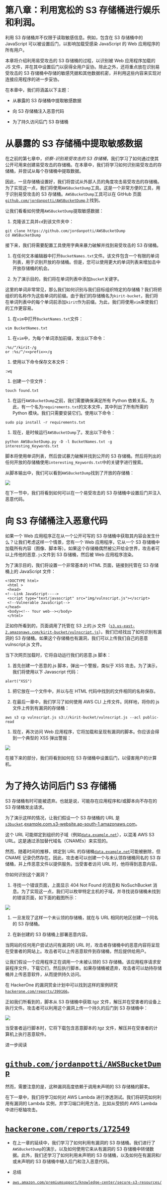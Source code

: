 # 第八章：利用宽松的 S3 存储桶进行娱乐和利润。

利用 S3 存储桶并不仅限于读取敏感信息。例如，包含在 S3 存储桶中的 JavaScript 可以被设置后门，以影响加载受感染 JavaScript 的 Web 应用程序的所有用户。

本章将介绍利用易受攻击的 S3 存储桶的过程，以识别被 Web 应用程序加载的 JS 文件，并在其中设置后门以获得全用户妥协。除此之外，还将重点放在识别易受攻击的 S3 存储桶中存储的敏感凭据和其他数据机密，并利用这些内容来实现对连接应用程序的进一步妥协。

在本章中，我们将涵盖以下主题：

+   从暴露的 S3 存储桶中提取敏感数据

+   向 S3 存储桶注入恶意代码

+   为了持久访问后门 S3 存储桶

# 从暴露的 S3 存储桶中提取敏感数据

在之前的第七章中，*侦察-识别易受攻击的 S3 存储桶*，我们学习了如何通过使其公开可用来创建易受攻击的存储桶。在本章中，我们将学习如何识别易受攻击的存储桶，并尝试从每个存储桶中提取数据。

因此，一旦存储桶设置好，我们将尝试从外部人员的角度攻击易受攻击的存储桶。为了实现这一点，我们将使用`AWSBucketDump`工具。这是一个非常方便的工具，用于识别易受攻击的 S3 存储桶。`AWSBucketDump`工具可以在 GitHub 页面[`github.com/jordanpotti/AWSBucketDump`](https://github.com/jordanpotti/AWSBucketDump)上找到。

让我们看看如何使用`AWSBucketDump`提取敏感数据：

1.  克隆该工具并`cd`到该文件夹中：

```
git clone https://github.com/jordanpotti/AWSBucketDump
cd AWSBucketDump
```

接下来，我们将需要配置工具使用字典来暴力破解并找到易受攻击的 S3 存储桶。

1.  在任何文本编辑器中打开`BucketNames.txt`文件。该文件包含一个有限的单词列表，用于识别开放的存储桶。但是，您可以使用更大的单词列表来增加击中开放存储桶的机会。

1.  为了演示目的，我们将在单词列表中添加`bucket`关键字。

这里的单词非常常见，那么我们如何识别与我们目标组织特定的存储桶？我们将把组织的名称作为这些单词的前缀。由于我们的存储桶名为`kirit-bucket`，我们将在单词列表中的每个单词前添加`kirit`作为前缀。为此，我们将使用`vim`来使我们的工作更容易。

1.  在`vim`中打开`BucketNames.txt`文件：

```
vim BucketNames.txt
```

1.  在`vim`中，为每个单词添加前缀，发出以下命令：

```
:%s/^/kirit-/g
or :%s/^/<<prefix>>/g 
```

1.  使用以下命令保存文本文件：

```
:wq
```

1.  创建一个空文件：

```
touch found.txt
```

1.  在运行`AWSBucketDump`之前，我们需要确保满足所有 Python 依赖关系。为此，有一个名为`requirements.txt`的文本文件，其中列出了所有所需的 Python 模块。我们只需要安装它们。使用以下命令：

```
sudo pip install -r requirements.txt
```

1.  现在，是时候运行`AWSBucketDump`了。发出以下命令：

```
python AWSBucketDump.py -D -l BucketNames.txt -g interesting_Keywords.txt
```

脚本将使用单词列表，然后尝试暴力破解并找到公开的 S3 存储桶。然后将列出的任何开放的存储桶使用`interesting_Keywords.txt`中的关键字进行搜索。

从脚本输出中，我们可以看到`AWSBucketDump`找到了开放的存储桶：

![](img/e0fb3e95-1399-4a2d-8337-7e121f6c5a0a.png)

在下一节中，我们将看到如何可以在一个易受攻击的 S3 存储桶中设置后门并注入恶意代码。

# 向 S3 存储桶注入恶意代码

如果一个 Web 应用程序正在从一个公开可写的 S3 存储桶中获取其内容会发生什么？让我们考虑这样一个情景，您有一个 Web 应用程序，它从一个 S3 存储桶中加载所有内容（图像、脚本等）。如果这个存储桶偶然被公开给全世界，攻击者可以上传他的恶意`.js`文件到 S3 存储桶，然后被 Web 应用程序渲染。

为了演示目的，我们将设置一个非常基本的 HTML 页面，链接到托管在 S3 存储桶上的 JavaScript 文件：

```
<!DOCTYPE html>
 <html >
 <head>
<!--Link JavaScript---->
 <script type="text/javascript" src="img/vulnscript.js"></script>
 <!--Vulnerable JavaScript-->
</head>
 <body><!-- Your web--></body>
 </html>
```

正如你所看到的，页面调用了托管在 S3 上的.js 文件（[`s3.us-east-2.amazonaws.com/kirit-bucket/vulnscript.js`](https://s3.us-east-2.amazonaws.com/kirit-bucket/vulnscript.js)）。我们已经找出了如何识别有漏洞的 S3 存储桶。如果这个存储桶也有漏洞，我们可以上传我们自己的恶意 vulnscript.js 文件。

当下次网页加载时，它将自动运行我们的恶意.js 脚本：

1.  首先创建一个恶意的.js 脚本，弹出一个警报，类似于 XSS 攻击。为了演示，我们将使用以下 Javascript 代码：

```
alert("XSS")
```

1.  把它放在一个文件中，并以与在 HTML 代码中找到的文件相同的名称保存。

1.  在最后一章中，我们学习了如何使用 AWS CLI 上传文件。同样地，将你的 js 文件上传到有漏洞的存储桶：

```
aws s3 cp vulnscript.js s3://kirit-bucket/vulnscript.js --acl public-read
```

1.  现在，再次访问 Web 应用程序，它将加载和呈现有漏洞的脚本。你应该会得到一个典型的 XSS 弹出警报：

![](img/b166bf40-e631-4067-bd09-2cef18bc093c.png)

在接下来的部分，我们将看到如何在 S3 存储桶中设置后门，以侵害用户的计算机。

# 为了持久访问后门 S3 存储桶

S3 存储桶有时可能被遗弃。也就是说，可能存在应用程序和/或脚本向不存在的 S3 存储桶发出请求。

为了演示这样的情况，让我们假设一个 S3 存储桶的 URL 是[`s3bucket`](http://storage.example.com.s3-website.ap-south-1.amazonaws.com/)*.*[example.com.s3-website.ap-south-1.amazonaws.com](http://example.com.s3-website.ap-south-1.amazonaws.com/)。

这个 URL 可能绑定到组织的子域（例如[`data.example.net`](https://storage.example.net/)），以混淆 AWS S3 URL。这是通过添加替代域名（CNAMEs）来实现的。

然而，随着时间的推移，绑定到 URL 的存储桶[`data.example.net`](https://data.example.net)可能被删除，但 CNAME 记录仍然存在。因此，攻击者可以创建一个与未认领存储桶同名的 S3 存储桶，并上传恶意文件以提供服务。当受害者访问 URL 时，他将得到恶意内容。

你如何识别这个漏洞？

1.  寻找一个错误页面，上面显示 404 Not Found 的消息和 NoSuchBucket 消息。为了实现这一点，我们可以枚举特定主机的子域，并寻找说存储桶未找到的错误页面，如下面的截图所示：

![](img/1151afbf-0b19-41a7-be7a-af4edc4699ea.png)

1.  一旦发现了这样一个未认领的存储桶，就在与 URL 相同的地区创建一个同名的 S3 存储桶。

1.  在新创建的 S3 存储桶上部署恶意内容。

当网站的任何用户尝试访问有漏洞的 URL 时，攻击者存储桶中的恶意内容将呈现在受害者的网站上。攻击者可以上传恶意软件到存储桶，然后提供给用户。

让我们假设一个应用程序正在调用一个未被认领的 S3 存储桶。该应用程序请求安装程序文件，下载它们，然后执行脚本。如果存储桶被遗弃，攻击者可以劫持存储桶并上传恶意软件，从而提供持久访问。

在 HackerOne 的漏洞赏金计划中可以找到这样的案例研究[`hackerone.com/reports/399166`](https://hackerone.com/reports/399166)。

正如我们所看到的，脚本从 S3 存储桶中获取.tgz 文件，解压并在受害者的设备上执行文件。攻击者可以利用这个漏洞上传一个持久的后门到 S3 存储桶中：

![](img/12295081-951b-4f5d-acd9-db61b1ebdc57.png)

当受害者运行脚本时，它将下载包含恶意脚本的.tgz 文件，解压并在受害者的计算机上执行恶意软件。

进一步阅读

# [`github.com/jordanpotti/AWSBucketDump`](https://github.com/jordanpotti/AWSBucketDump)

然而，需要注意的是，这种漏洞高度依赖于调用未声明的 S3 存储桶的脚本。

在下一章中，我们将学习如何对 AWS Lambda 进行渗透测试。我们将研究如何利用有漏洞的 Lambda 实例，并学习端口利用方法，比如从受损的 AWS Lambda 中进行枢轴攻击。

# [`hackerone.com/reports/172549`](https://hackerone.com/reports/172549)

+   在上一章的延续中，我们学习了如何利用有漏洞的 S3 存储桶。我们进行了`AWSBucketDump`的演示，以及如何使用它来从有漏洞的 S3 存储桶中转储数据。此外，我们还学习了如何利用未声明的 S3 存储桶，以及如何在有漏洞和/或未声明的 S3 存储桶中植入后门和注入恶意代码。

+   总结

+   [`aws.amazon.com/premiumsupport/knowledge-center/secure-s3-resources/`](https://aws.amazon.com/premiumsupport/knowledge-center/secure-s3-resources/)
